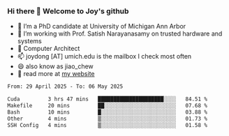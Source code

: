 ### Hi there 👋 Welcome to Joy's github

- 🔭 I’m a PhD candidate at University of Michigan Ann Arbor
- 🌱 I’m working with Prof. Satish Narayanasamy on trusted hardware and systems
- 👯 Computer Architect
- 📫 joydong [AT] umich.edu is the mailbox I check most often
- 😄 also know as jiao_chew
- 💬 read more at [my website](https://joydddd.github.io/)
<!--START_SECTION:waka-->

```txt
From: 29 April 2025 - To: 06 May 2025

Cuda         3 hrs 47 mins   █████████████████████░░░░   84.51 %
Makefile     20 mins         ██░░░░░░░░░░░░░░░░░░░░░░░   07.68 %
Bash         10 mins         █░░░░░░░░░░░░░░░░░░░░░░░░   03.88 %
Other        4 mins          ▒░░░░░░░░░░░░░░░░░░░░░░░░   01.73 %
SSH Config   4 mins          ▒░░░░░░░░░░░░░░░░░░░░░░░░   01.58 %
```

<!--END_SECTION:waka-->

